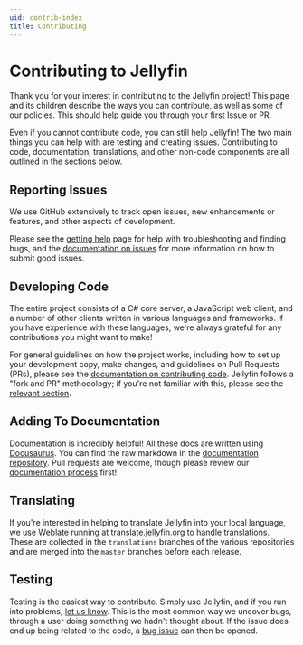 ```yaml
---
uid: contrib-index
title: Contributing
---
```


# Contributing to Jellyfin

Thank you for your interest in contributing to the Jellyfin project! This page and its children describe the ways you can contribute, as well as some of our policies. This should help guide you through your first Issue or PR.

Even if you cannot contribute code, you can still help Jellyfin! The two main things you can help with are testing and creating issues. Contributing to code, documentation, translations, and other non-code components are all outlined in the sections below.

## Reporting Issues

We use GitHub extensively to track open issues, new enhancements or features, and other aspects of development.

Please see the [getting help](/docs/general/getting-help) page for help with troubleshooting and finding bugs, and the [documentation on issues](/docs/general/contributing/issues) for more information on how to submit good issues.

## Developing Code

The entire project consists of a C# core server, a JavaScript web client, and a number of other clients written in various languages and frameworks. If you have experience with these languages, we're always grateful for any contributions you might want to make!

For general guidelines on how the project works, including how to set up your development copy, make changes, and guidelines on Pull Requests (PRs), please see the [documentation on contributing code](/docs/general/contributing/development). Jellyfin follows a "fork and PR" methodology; if you're not familiar with this, please see the [relevant section](/docs/general/contributing/development#set-up-your-copy-of-the-repo).

## Adding To Documentation

Documentation is incredibly helpful! All these docs are written using [Docusaurus](https://docusaurus.io/docs/markdown-features). You can find the raw markdown in the [documentation repository](https://github.com/jellyfin/jellyfin.org). Pull requests are welcome, though please review our [documentation process](/docs/general/contributing/documentation) first!

## Translating

If you're interested in helping to translate Jellyfin into your local language, we use [Weblate](https://weblate.org/en/) running at [translate.jellyfin.org](https://translate.jellyfin.org) to handle translations. These are collected in the `translations` branches of the various repositories and are merged into the `master` branches before each release.

## Testing

Testing is the easiest way to contribute. Simply use Jellyfin, and if you run into problems, [let us know](/docs/general/getting-help). This is the most common way we uncover bugs, through a user doing something we hadn't thought about. If the issue does end up being related to the code, a [bug issue](/docs/general/contributing/issues#reporting-bugs) can then be opened.
